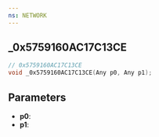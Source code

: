 ```yaml
---
ns: NETWORK
---
```

## _0x5759160AC17C13CE

```c
// 0x5759160AC17C13CE
void _0x5759160AC17C13CE(Any p0, Any p1);
```

## Parameters
* **p0**:
* **p1**:
